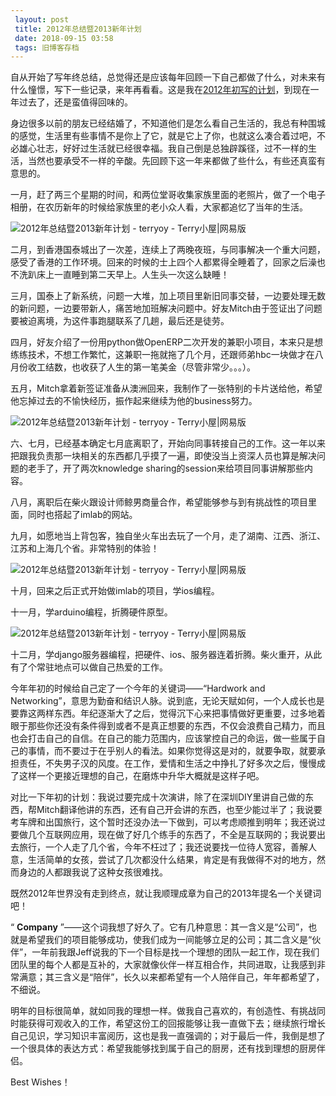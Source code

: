 ```yaml
---
 layout: post
 title: 2012年总结暨2013新年计划
 date: 2018-09-15 03:58
 tags: 旧博客存档
---
```

自从开始了写年终总结，总觉得还是应该每年回顾一下自己都做了什么，对未来有什么憧憬，写下一些记录，来年再看看。这是我在[2012年初写的计划](http://terryoy.blog.163.com/blog/static/61512981201204115148979/)，到现在一年过去了，还是蛮值得回味的。

  

身边很多以前的朋友已经结婚了，不知道他们是怎么看自己生活的，我总有种围城的感觉，生活里有些事情不是你上了它，就是它上了你，也就这么凑合着过吧，不必雄心壮志，好好过生活就已经很幸福。我自己倒是总独辟蹊径，过不一样的生活，当然也要承受不一样的辛酸。先回顾下这一年来都做了些什么，有些还真蛮有意思的。

  

一月，赶了两三个星期的时间，和两位堂哥收集家族里面的老照片，做了一个电子相册，在农历新年的时候给家族里的老小众人看，大家都追忆了当年的生活。

![2012年总结暨2013新年计划 - terryoy -
Terry小屋|网易版](http://imglf6.nosdn0.126.net/img/d3RhVFdGTXZTU3FWYjUvU0NEZTFhbVM3Ri9BcWIzdTU1aDVRd0JOUURoQWpFY3dBcDRoQzB3PT0.jpg)

  
二月，到香港国泰城出了一次差，连续上了两晚夜班，与同事解决一个重大问题，感受了香港的工作环境。回来的时候的士上四个人都累得全睡着了，回家之后澡也不洗趴床上一直睡到第二天早上。人生头一次这么缺睡！

  

三月，国泰上了新系统，问题一大堆，加上项目里新旧同事交替，一边要处理无数的新问题，一边要带新人，痛苦地加班解决问题中。好友Mitch由于签证出了问题要被迫离境，为这件事跑腿联系了几趟，最后还是徒劳。

  

四月，好友介绍了一份用python做OpenERP二次开发的兼职小项目，本来只是想练练技术，不想工作繁忙，这兼职一拖就拖了几个月，还跟师弟hbc一块做才在八月份收工结数，也收获了人生的第一笔美金（尽管非常少。。。）。

  

五月，Mitch拿着新签证准备从澳洲回来，我制作了一张特别的卡片送给他，希望他忘掉过去的不愉快经历，振作起来继续为他的business努力。

![2012年总结暨2013新年计划 - terryoy -
Terry小屋|网易版](http://imglf4.nosdn0.126.net/img/d3RhVFdGTXZTU3FWYjUvU0NEZTFhaGNJMWtNSDJLcVhMYVMxSkd3alRFMkYrVVN2TjQyaUJ3PT0.jpg)



六、七月，已经基本确定七月底离职了，开始向同事转接自己的工作。这一年以来把跟我负责那一块相关的东西都几乎摸了一遍，即使没当上资深人员也算是解决问题的老手了，开了两次knowledge
sharing的session来给项目同事讲解那些内容。

  

八月，离职后在柴火跟设计师鲸男商量合作，希望能够参与到有挑战性的项目里面，同时也搭起了imlab的网站。

  

九月，如愿地当上背包客，独自坐火车出去玩了一个月，走了湖南、江西、浙江、江苏和上海几个省。非常特别的体验！

![2012年总结暨2013新年计划 - terryoy -
Terry小屋|网易版](http://imglf6.nosdn0.126.net/img/d3RhVFdGTXZTU3FWYjUvU0NEZTFhZ25nckZzVnBTNFdTaUw2NzNLNFJZMjRmY3ptSXVuVGRBPT0.jpg)



十月，回来之后正式开始做imlab的项目，学ios编程。

  

十一月，学arduino编程，折腾硬件原型。

![2012年总结暨2013新年计划 - terryoy -
Terry小屋|网易版](http://imglf3.nosdn0.126.net/img/d3RhVFdGTXZTU3FWYjUvU0NEZTFhaG1MVlVMU1JkSDlvNzhmQW0vUHFxd3g2aTgwSmlrbkdnPT0.jpg)



十二月，学django服务器编程，把硬件、ios、服务器连着折腾。柴火重开，从此有了个常驻地点可以做自己热爱的工作。

  

今年年初的时候给自己定了一个今年的关键词——“Hardwork and
Networking”，意思为勤奋和结识人脉。说到底，无论天赋如何，一个人成长也是要靠这两样东西。年纪逐渐大了之后，觉得沉下心来把事情做好更重要，过多地着眼于那些你还没有条件得到或者不是真正想要的东西，不仅会浪费自己精力，而且也会打击自己的自信。在自己的能力范围内，应该掌控自己的命运，做一些属于自己的事情，而不要过于在乎别人的看法。如果你觉得这是对的，就要争取，就要承担责任，不失男子汉的风度。在工作，爱情和生活之中挣扎了好多次之后，慢慢成了这样一个更接近理想的自己，在磨炼中升华大概就是这样子吧。

  

对比一下年初的计划：我说过要完成十次演讲，除了在深圳DIY里讲自己做的东西，帮Mitch翻译他讲的东西，还有自己开会讲的东西，也至少能过半了；我说要考车牌和出国旅行，这个暂时还没办法一下做到，可以考虑顺推到明年；我还说过要做几个互联网应用，现在做了好几个练手的东西了，不全是互联网的；我说要出去旅行，一个人走了几个省，今年不枉过了；我还说要找一位待人宽容，善解人意，生活简单的女孩，尝试了几次都没什么结果，肯定是有我做得不对的地方，然而身边的人都跟我说了这种女孩很难找。

  

既然2012年世界没有走到终点，就让我顺理成章为自己的2013年提名一个关键词吧！

  

“ **Company**
”——这个词我想了好久了。它有几种意思：其一含义是“公司”，也就是希望我们的项目能够成功，使我们成为一间能够立足的公司；其二含义是“伙伴”，一年前我跟Jeff说我的下一个目标是找一个理想的团队一起工作，现在我们团队里的每个人都是互补的，大家就像伙伴一样互相合作，共同进取，让我感到非常满意；其三含义是“陪伴”，长久以来都希望有一个人陪伴自己，年年都希望了，不细说。

  

明年的目标很简单，就如同我的理想一样。做我自己喜欢的，有创造性、有挑战同时能获得可观收入的工作，希望这份工的回报能够让我一直做下去；继续旅行增长自己见识，学习知识丰富阅历，这也是我一直强调的；对于最后一件，我倒是想了一个很具体的表达方式：希望我能够找到属于自己的厨房，还有找到理想的厨房伴侣。

  

Best Wishes！

